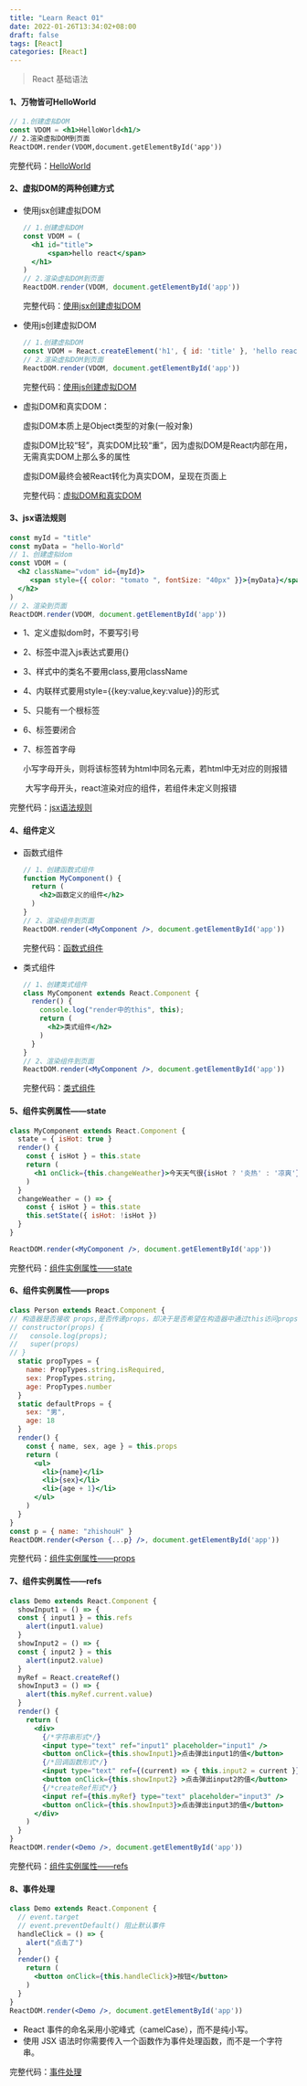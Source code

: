 ```yaml
---
title: "Learn React 01"
date: 2022-01-26T13:34:02+08:00
draft: false
tags: [React]
categories: [React]
---
```


> React  基础语法

#### 1、万物皆可HelloWorld

```jsx
// 1.创建虚拟DOM
const VDOM = <h1>HelloWorld<h1/>    
// 2.渲染虚拟DOM到页面
ReactDOM.render(VDOM,document.getElementById('app'))
```

完整代码：[HelloWorld](https://github.com/zhishouH/learn-react/blob/main/react-basic/01-hello-world/index.html)

#### 2、虚拟DOM的两种创建方式

- 使用jsx创建虚拟DOM

  ```jsx
  // 1.创建虚拟DOM
  const VDOM = (
    <h1 id="title">
        <span>hello react</span>
    </h1>
  )
  // 2.渲染虚拟DOM到页面
  ReactDOM.render(VDOM, document.getElementById('app'))
  ```

  完整代码：[使用jsx创建虚拟DOM](https://github.com/zhishouH/learn-react/blob/main/react-basic/02-%E8%99%9A%E6%8B%9FDOM%E7%9A%84%E4%B8%A4%E7%A7%8D%E5%88%9B%E5%BB%BA%E6%96%B9%E5%BC%8F/1-%E4%BD%BF%E7%94%A8jsx%E5%88%9B%E5%BB%BA%E8%99%9A%E6%8B%9FDOM.html)

- 使用js创建虚拟DOM

  ```js
  // 1.创建虚拟DOM
  const VDOM = React.createElement('h1', { id: 'title' }, 'hello react')
  // 2.渲染虚拟DOM到页面
  ReactDOM.render(VDOM, document.getElementById('app'))
  ```

  完整代码：[使用js创建虚拟DOM](https://github.com/zhishouH/learn-react/blob/main/react-basic/02-%E8%99%9A%E6%8B%9FDOM%E7%9A%84%E4%B8%A4%E7%A7%8D%E5%88%9B%E5%BB%BA%E6%96%B9%E5%BC%8F/2-%E4%BD%BF%E7%94%A8js%E5%88%9B%E5%BB%BA%E8%99%9A%E6%8B%9FDOM.html)

- 虚拟DOM和真实DOM：

  虚拟DOM本质上是Object类型的对象(一般对象)

  虚拟DOM比较“轻”，真实DOM比较“重”，因为虚拟DOM是React内部在用，无需真实DOM上那么多的属性

  虚拟DOM最终会被React转化为真实DOM，呈现在页面上

  完整代码：[虚拟DOM和真实DOM](https://github.com/zhishouH/learn-react/blob/main/react-basic/02-%E8%99%9A%E6%8B%9FDOM%E7%9A%84%E4%B8%A4%E7%A7%8D%E5%88%9B%E5%BB%BA%E6%96%B9%E5%BC%8F/3-%E8%99%9A%E6%8B%9FDOM%E5%92%8C%E7%9C%9F%E5%AE%9EDOM.html)

#### 3、jsx语法规则

```jsx
const myId = "title"
const myData = "hello-World"
// 1、创建虚拟dom
const VDOM = (
  <h2 className="vdom" id={myId}>
     <span style={{ color: "tomato ", fontSize: "40px" }}>{myData}</span>
  </h2>
)
// 2、渲染到页面
ReactDOM.render(VDOM, document.getElementById('app'))
```

- 1、定义虚拟dom时，不要写引号

-  2、标签中混入js表达式要用{}

- 3、样式中的类名不要用class,要用className

- 4、内联样式要用style={{key:value,key:value}}的形式

- 5、只能有一个根标签

- 6、标签要闭合  

- 7、标签首字母

  ​		小写字母开头，则将该标签转为html中同名元素，若html中无对应的则报错

  ​		大写字母开头，react渲染对应的组件，若组件未定义则报错

完整代码：[jsx语法规则](https://github.com/zhishouH/learn-react/blob/main/react-basic/03-jsx%E8%AF%AD%E6%B3%95%E8%A7%84%E5%88%99/index.html)

#### 4、组件定义

- 函数式组件

  ```jsx
  // 1、创建函数式组件
  function MyComponent() {
    return (
      <h2>函数定义的组件</h2>
    )
  }
  // 2、渲染组件到页面
  ReactDOM.render(<MyComponent />, document.getElementById('app'))
  ```

  完整代码：[函数式组件](https://github.com/zhishouH/learn-react/blob/main/react-basic/05-react%E5%AE%9A%E4%B9%89%E7%BB%84%E4%BB%B6/1-%E5%87%BD%E6%95%B0%E5%BC%8F%E7%BB%84%E4%BB%B6.html)

- 类式组件

  ```jsx
  // 1、创建类式组件
  class MyComponent extends React.Component {
    render() {
      console.log("render中的this", this);
      return (
        <h2>类式组件</h2>
      )
    }
  }
  // 2、渲染组件到页面
  ReactDOM.render(<MyComponent />, document.getElementById('app'))
  
  ```

  完整代码：[类式组件](https://github.com/zhishouH/learn-react/blob/main/react-basic/05-react%E5%AE%9A%E4%B9%89%E7%BB%84%E4%BB%B6/2-%E7%B1%BB%E5%BC%8F%E7%BB%84%E4%BB%B6.html)

#### 5、组件实例属性——state

```jsx
class MyComponent extends React.Component {
  state = { isHot: true }
  render() {
    const { isHot } = this.state
    return (
      <h1 onClick={this.changeWeather}>今天天气很{isHot ? '炎热' : '凉爽'}</h1>
    )
  }
  changeWeather = () => {
    const { isHot } = this.state
    this.setState({ isHot: !isHot })
  }
}

ReactDOM.render(<MyComponent />, document.getElementById('app'))
```

完整代码：[组件实例属性——state](https://github.com/zhishouH/learn-react/tree/main/react-basic/06-%E7%BB%84%E4%BB%B6%E5%AE%9E%E4%BE%8B%E4%B8%89%E5%A4%A7%E5%B1%9E%E6%80%A7-state)

#### 6、组件实例属性——props

```jsx
class Person extends React.Component {
// 构造器是否接收 props,是否传递props，却决于是否希望在构造器中通过this访问props
// constructor(props) {
//   console.log(props);
//   super(props)
// }
  static propTypes = {
    name: PropTypes.string.isRequired,
    sex: PropTypes.string,
    age: PropTypes.number
  }
  static defaultProps = {
    sex: "男",
    age: 18
  }
  render() {
    const { name, sex, age } = this.props
    return (
      <ul>
        <li>{name}</li>
        <li>{sex}</li>
        <li>{age + 1}</li>
      </ul>
    )
  }
}
const p = { name: "zhishouH" }
ReactDOM.render(<Person {...p} />, document.getElementById('app'))
```

完整代码：[组件实例属性——props](https://github.com/zhishouH/learn-react/tree/main/react-basic/07-%E7%BB%84%E4%BB%B6%E5%AE%9E%E4%BE%8B%E4%B8%89%E5%A4%A7%E5%B1%9E%E6%80%A7-props)

#### 7、组件实例属性——refs

```jsx
class Demo extends React.Component {
  showInput1 = () => {
  const { input1 } = this.refs
    alert(input1.value)
  }
  showInput2 = () => {
  const { input2 } = this
    alert(input2.value)
  }
  myRef = React.createRef()
  showInput3 = () => {
    alert(this.myRef.current.value)
  }
  render() {
    return (
      <div>
        {/*字符串形式*/}
        <input type="text" ref="input1" placeholder="input1" />
        <button onClick={this.showInput1}>点击弹出input1的值</button>
        {/*回调函数形式*/}
        <input type="text" ref={(current) => { this.input2 = current }} placeholder="input2" />
        <button onClick={this.showInput2} >点击弹出input2的值</button>
	    {/*createRef形式*/}
	    <input ref={this.myRef} type="text" placeholder="input3" /> 
	    <button onClick={this.showInput3}>点击弹出input3的值</button> 
      </div>
    )
  }
}
ReactDOM.render(<Demo />, document.getElementById('app'))
```

完整代码：[组件实例属性——refs](https://github.com/zhishouH/learn-react/tree/main/react-basic/08-%E7%BB%84%E4%BB%B6%E5%AE%9E%E4%BE%8B%E7%9A%84%E4%B8%89%E5%A4%A7%E5%B1%9E%E6%80%A7-refs)

#### 8、事件处理

```jsx
class Demo extends React.Component {
  // event.target
  // event.preventDefault() 阻止默认事件 
  handleClick = () => {
    alert("点击了")
  }
  render() {
    return (
      <button onClick={this.handleClick}>按钮</button>
    )
  }
}
ReactDOM.render(<Demo />, document.getElementById('app'))
```

- React 事件的命名采用小驼峰式（camelCase），而不是纯小写。
- 使用 JSX 语法时你需要传入一个函数作为事件处理函数，而不是一个字符串。

完整代码：[事件处理](https://github.com/zhishouH/learn-react/blob/main/react-basic/09-%E4%BA%8B%E4%BB%B6%E5%A4%84%E7%90%86/index.html)
